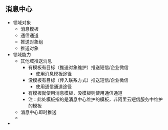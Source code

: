 ## 消息中心

* 领域对象
  * 消息模板
  * 通信通道
  * 推送对象组
  * 推送对象
* 领域能力
  * 其他域推送消息
    * 有模板有目标（推送对象维护）推送短信/企业微信
      * 使用消息模板途径
    * 没模板有目标（传入联系方式）推送短信/企业微信
      * 使用通信通道途径
    * 有模板就使用消息模板，没模板则使用通信通道
    * 注：此处模板指的是消息中心维护的模板，非阿里云短信服务中维护的模板
  * 消息中心即时推送
  * 
* 

